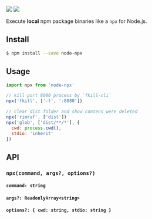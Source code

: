 <a href="https://www.npmjs.com/package/node-npx"><img src="https://img.shields.io/npm/v/node-npx.svg"></a>
<a href="https://www.npmjs.com/package/node-npx"><img src="https://img.shields.io/npm/dt/node-npx.svg"></a>

Execute **local** npm package binaries like a `npx` for Node.js.

## Install

```bash
$ npm install --save node-npx
```

## Usage

```js
import npx from 'node-npx'

// kill port 8080 process by `fkill-cli`
npx('fkill', ['-f', ':8080'])

// clear dist folder and show contens were deleted
npx('rimraf', ['dist'])
npx('glob', ['dist/**/*'], {
  cwd: process.cwd(),
  stdio: 'inherit'
})
```

## API

### `npx(command, args?, options?)`

#### `command: string`

#### `args?: ReadonlyArray<string>`

#### `options?: { cwd: string, stdio: string }`
